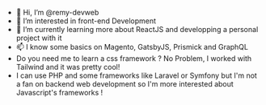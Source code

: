 - 👋 Hi, I’m @remy-devweb
- 👀 I’m interested in front-end Development
- 🌱 I’m currently learning more about ReactJS and developping a personal project with it
- 📫 I know some basics on Magento, GatsbyJS, Prismick and GraphQL
- Do you need me to learn a css framework ? No Problem, I worked with Tailwind and it was pretty cool!
- I can use PHP and some frameworks like Laravel or Symfony but I'm not a fan on backend web development so I'm more interested about Javascript's frameworks !

